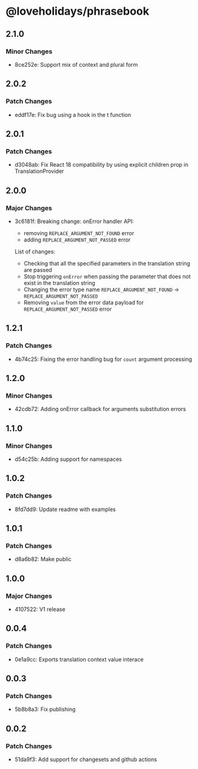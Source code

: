 # @loveholidays/phrasebook

## 2.1.0

### Minor Changes

- 8ce252e: Support mix of context and plural form

## 2.0.2

### Patch Changes

- eddf17e: Fix bug using a hook in the t function

## 2.0.1

### Patch Changes

- d3048ab: Fix React 18 compatibility by using explicit children prop in TranslationProvider

## 2.0.0

### Major Changes

- 3c6181f: Breaking change:
  onError handler API:

  - removing `REPLACE_ARGUMENT_NOT_FOUND` error
  - adding `REPLACE_ARGUMENT_NOT_PASSED` error

  List of changes:

  - Checking that all the specified parameters in the translation string are passed
  - Stop triggering `onError` when passing the parameter that does not exist in the translation string
  - Changing the error type name `REPLACE_ARGUMENT_NOT_FOUND` -> `REPLACE_ARGUMENT_NOT_PASSED`
  - Removing `value` from the error data payload for `REPLACE_ARGUMENT_NOT_PASSED` error

## 1.2.1

### Patch Changes

- 4b74c25: Fixing the error handling bug for `count` argument processing

## 1.2.0

### Minor Changes

- 42cdb72: Adding onError callback for arguments substitution errors

## 1.1.0

### Minor Changes

- d54c25b: Adding support for namespaces

## 1.0.2

### Patch Changes

- 8fd7dd9: Update readme with examples

## 1.0.1

### Patch Changes

- d8a6b82: Make public

## 1.0.0

### Major Changes

- 4107522: V1 release

## 0.0.4

### Patch Changes

- 0e1a9cc: Exports translation context value interace

## 0.0.3

### Patch Changes

- 5b8b8a3: Fix publishing

## 0.0.2

### Patch Changes

- 51da9f3: Add support for changesets and github actions
